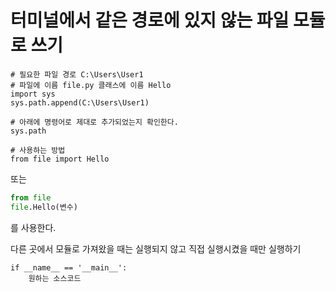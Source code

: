 # 터미널에서 같은 경로에 있지 않는 파일 모듈로 쓰기
```python3
# 필요한 파일 경로 C:\Users\User1
# 파일에 이름 file.py 클래스에 이름 Hello
import sys
sys.path.append(C:\Users\User1)

# 아래에 명령어로 제대로 추가되었는지 확인한다.
sys.path

# 사용하는 방법
from file import Hello
```
또는
```python
from file
file.Hello(변수)
```
를 사용한다.

다른 곳에서 모듈로 가져왔을 때는 실행되지 않고 직접 실행시켰을 때만 실행하기
```
if __name__ == '__main__':
    원하는 소스코드
```